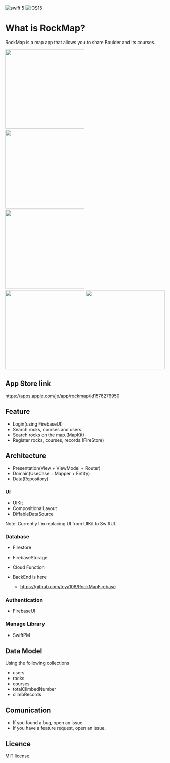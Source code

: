 ![swift 5](https://img.shields.io/badge/Swift-5-blue) 
![iOS15](https://img.shields.io/badge/iOS-15.0-blue)

# What is RockMap?
RockMap is a map app that allows you to share Boulder and its courses.

<img src="https://user-images.githubusercontent.com/44093643/153755303-a09f7b6b-f18a-4860-98e4-c0e09d123bb1.png" width="250">　<img src="https://user-images.githubusercontent.com/44093643/153755307-1faaab5f-64c2-4a29-a5aa-307ee16732dc.png" width="250">　<img src="https://user-images.githubusercontent.com/44093643/153755309-a320548a-cbb4-4822-a35a-48f7d45600db.png" width="250">　<img src="https://user-images.githubusercontent.com/44093643/153755310-ea1b219e-643e-4351-a569-97bbde817c16.png" width="250"> <img src="https://user-images.githubusercontent.com/44093643/153755374-6155b4ab-7911-4b2e-a28b-dcedb8b4e4aa.png" width="250">

## App Store link
https://apps.apple.com/jp/app/rockmap/id1576276950

## Feature
* Login(using FirebaseUI)
* Search rocks, courses and users.
* Search rocks on the map.(MapKit)
* Register rocks, courses, records.(FireStore)

## Architecture
* Presentation(View + ViewModel + Router)
* Domain(UseCase + Mapper + Entity)
* Data(Repository)

### UI
* UIKit
* CompositionalLayout
* DiffableDataSource

Note: Currently I'm replacing UI from UIKit to SwiftUI.

### Database
* Firestore
* FirebaseStorage
* Cloud Function

* BackEnd is here
  * https://github.com/toya108/RockMapFirebase

### Authentication
* FirebaseUI 

### Manage Library
- SwiftPM     

## Data Model

Using the following collections
- users
- rocks 
- courses
 - totalClimbedNumber 
- climbRecords

## Comunication
* If you found a bug, open an issue.
* If you have a feature request, open an issue.

## Licence
MIT license.
